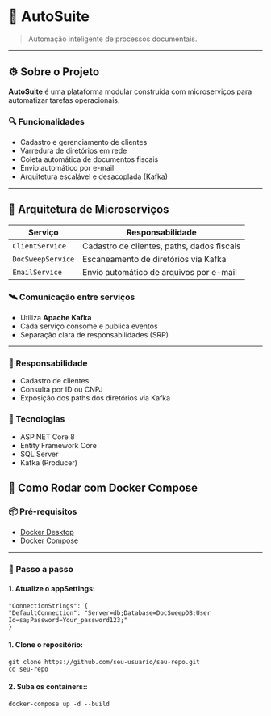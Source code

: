 # 🧠 AutoSuite

> Automação inteligente de processos documentais.

---

## ⚙️ Sobre o Projeto

**AutoSuite** é uma plataforma modular construída com microserviços para automatizar tarefas operacionais.

### 🔍 Funcionalidades
- Cadastro e gerenciamento de clientes
- Varredura de diretórios em rede
- Coleta automática de documentos fiscais
- Envio automático por e-mail
- Arquitetura escalável e desacoplada (Kafka)

---

## 🧩 Arquitetura de Microserviços

| Serviço            | Responsabilidade                             |
|--------------------|----------------------------------------------|
| `ClientService`    | Cadastro de clientes, paths, dados fiscais   |
| `DocSweepService`  | Escaneamento de diretórios via Kafka         |
| `EmailService`     | Envio automático de arquivos por e-mail      |

### 🛰 Comunicação entre serviços
- Utiliza **Apache Kafka**
- Cada serviço consome e publica eventos
- Separação clara de responsabilidades (SRP)

---

### 🔗 Responsabilidade
- Cadastro de clientes
- Consulta por ID ou CNPJ
- Exposição dos paths dos diretórios via Kafka

### 🔨 Tecnologias
- ASP.NET Core 8
- Entity Framework Core
- SQL Server
- Kafka (Producer)

## 🐳 Como Rodar com Docker Compose

### 📦 Pré-requisitos

- [Docker Desktop](https://www.docker.com/products/docker-desktop/)
- [Docker Compose](https://docs.docker.com/compose/install/)

---

### 🚀 Passo a passo

#### 1. Atualize o appSettings: 

```
"ConnectionStrings": {
"DefaultConnection": "Server=db;Database=DocSweepDB;User Id=sa;Password=Your_password123;"
} 
```

#### 1. Clone o repositório:

```
git clone https://github.com/seu-usuario/seu-repo.git
cd seu-repo
```

#### 2. Suba os containers::

```
docker-compose up -d --build
```

